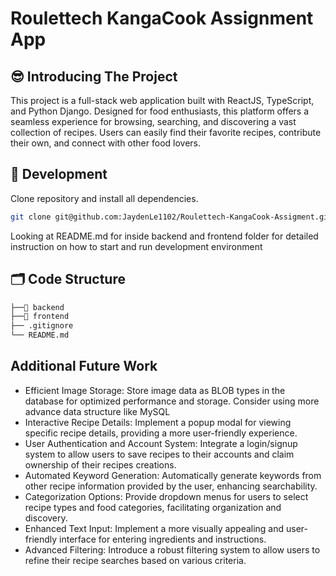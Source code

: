 # Roulettech KangaCook Assignment App

## 😎 Introducing The Project

This project is a full-stack web application built with ReactJS, TypeScript, and Python Django. Designed for food enthusiasts, this platform offers a seamless experience for browsing, searching, and discovering a vast collection of recipes. Users can easily find their favorite recipes, contribute their own, and connect with other food lovers.

## 🚀 Development

Clone repository and install all dependencies.

```sh
git clone git@github.com:JaydenLe1102/Roulettech-KangaCook-Assigment.git
```

Looking at README.md for inside backend and frontend folder for detailed instruction on how to start and run development environment



## 🗂 Code Structure
```sh
├──📂 backend
├──📂 frontend
├── .gitignore
└── README.md
```


## Additional Future Work
- Efficient Image Storage: Store image data as BLOB types in the database for optimized performance and storage. Consider using more advance data structure like MySQL
- Interactive Recipe Details: Implement a popup modal for viewing specific recipe details, providing a more user-friendly experience.
- User Authentication and Account System: Integrate a login/signup system to allow users to save recipes to their accounts and claim ownership of their recipes creations.
- Automated Keyword Generation: Automatically generate keywords from other recipe information provided by the user, enhancing searchability.
- Categorization Options: Provide dropdown menus for users to select recipe types and food categories, facilitating organization and discovery.
- Enhanced Text Input: Implement a more visually appealing and user-friendly interface for entering ingredients and instructions.
- Advanced Filtering: Introduce a robust filtering system to allow users to refine their recipe searches based on various criteria.